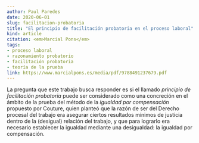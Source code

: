 ```yaml
---
author: Paul Paredes
date: 2020-06-01
slug: facilitacion-probatoria
title: "El principio de facilitación probatoria en el proceso laboral"
kind: article
citation: <em>Marcial Pons</em>
tags:
- proceso laboral
- razonamiento probatorio
- facilitación probatoria
- teoría de la prueba
link: https://www.marcialpons.es/media/pdf/9788491237679.pdf
---
```


La pregunta que este trabajo busca responder es si el llamado *principio de facilitación probatoria* puede ser considerado como una concreción en el ámbito de la prueba del método de la *igualdad por compensación* propuesto por Couture, quien planteó que la razón de ser del Derecho procesal del trabajo era asegurar ciertos resultados mínimos de justicia dentro de la (desigual) relación del trabajo, y que para lograrlo era necesario establecer la igualdad mediante una desigualdad: la igualdad por compensación.
